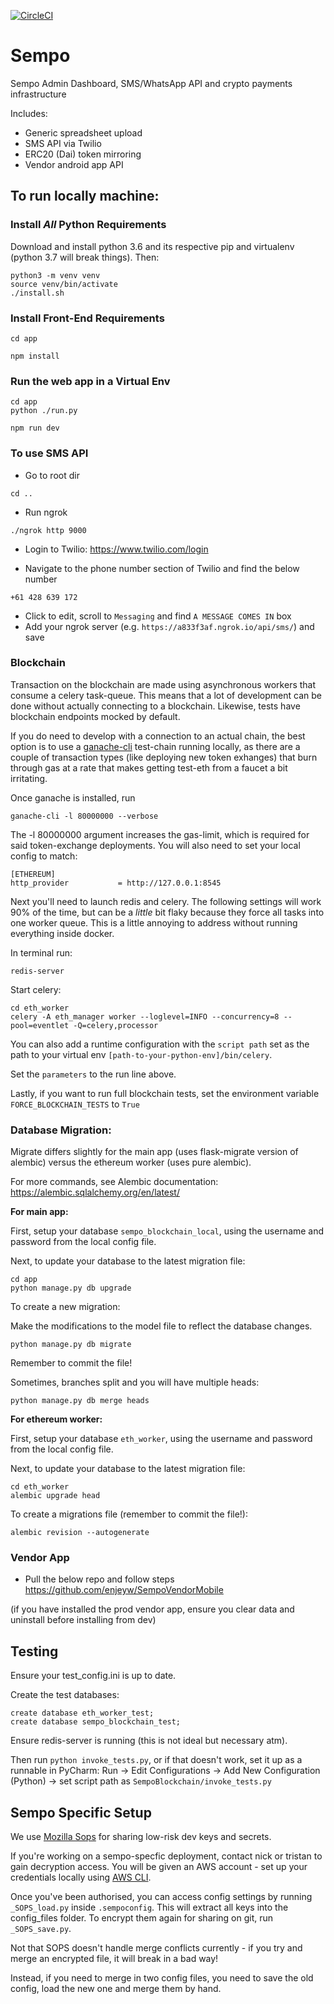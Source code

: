 [![CircleCI](https://circleci.com/gh/teamsempo/SempoBlockchain.svg?style=svg)](https://circleci.com/gh/teamsempo/SempoBlockchain)

# Sempo

Sempo Admin Dashboard, SMS/WhatsApp API and crypto payments infrastructure

Includes:
- Generic spreadsheet upload
- SMS API via Twilio
- ERC20 (Dai) token mirroring
- Vendor android app API

## To run locally machine:

### Install _All_ Python Requirements
Download and install python 3.6 and its respective pip and virtualenv (python 3.7 will break things). Then:
```
python3 -m venv venv
source venv/bin/activate
./install.sh
```

### Install Front-End Requirements
```
cd app
```
```
npm install
```

### Run the web app in a Virtual Env
```
cd app
python ./run.py
```

```
npm run dev
```

### To use SMS API
- Go to root dir
```
cd ..
```
- Run ngrok
```
./ngrok http 9000
```

- Login to Twilio:
https://www.twilio.com/login

- Navigate to the phone number section of Twilio and find the below number
```
+61 428 639 172
```
- Click to edit, scroll to `Messaging` and find `A MESSAGE COMES IN` box
- Add your ngrok server (e.g. `https://a833f3af.ngrok.io/api/sms/`) and save

### Blockchain
Transaction on the blockchain are made using asynchronous workers that consume a celery task-queue.
This means that a lot of development can be done without actually connecting to a blockchain. Likewise, tests have
blockchain endpoints mocked by default.

If you do need to develop with a connection to an actual chain, the best option is to use a [ganache-cli](https://github.com/trufflesuite/ganache-cli)
test-chain running locally, as there are a couple of transaction types (like deploying new token exhanges)
that burn through gas at a rate that makes getting test-eth from a faucet a bit irritating.

Once ganache is installed, run

```
ganache-cli -l 80000000 --verbose
```

The -l 80000000 argument increases the gas-limit, which is required for said token-exchange deployments. You will also
need to set your local config to match:
```
[ETHEREUM]
http_provider           = http://127.0.0.1:8545
```


Next you'll need to launch redis and celery. The following settings will work 90% of the time, but can be a _little_
bit flaky because they force all tasks into one worker queue. This is a little annoying to address without running
everything inside docker.

In terminal run:
```
redis-server
```

Start celery:
```
cd eth_worker
celery -A eth_manager worker --loglevel=INFO --concurrency=8 --pool=eventlet -Q=celery,processor
```

You can also add a runtime configuration with the `script path` set as the path to your virtual env `[path-to-your-python-env]/bin/celery`.

Set the `parameters` to the run line above.

Lastly, if you want to run full blockchain tests, set the environment variable `FORCE_BLOCKCHAIN_TESTS` to `True`

### Database Migration:

Migrate differs slightly for the main app (uses flask-migrate version of alembic) versus the ethereum worker (uses pure alembic).

For more commands, see Alembic documentation: https://alembic.sqlalchemy.org/en/latest/

**For main app:**

First, setup your database `sempo_blockchain_local`, using the username and password from the local config file.

Next, to update your database to the latest migration file:

```
cd app
python manage.py db upgrade
```

To create a new migration:

Make the modifications to the model file to reflect the database changes.

```
python manage.py db migrate
```

Remember to commit the file!


Sometimes, branches split and you will have multiple heads:

```
python manage.py db merge heads
```

**For ethereum worker:**

First, setup your database `eth_worker`, using the username and password from the local config file.

Next, to update your database to the latest migration file:

```
cd eth_worker
alembic upgrade head
```

To create a migrations file (remember to commit the file!):

```
alembic revision --autogenerate
```

### Vendor App
- Pull the below repo and follow steps
https://github.com/enjeyw/SempoVendorMobile

(if you have installed the prod vendor app, ensure you clear data and uninstall before installing from dev)

## Testing

Ensure your test_config.ini is up to date.

Create the test databases:
```
create database eth_worker_test;
create database sempo_blockchain_test;
```

Ensure redis-server is running (this is not ideal but necessary atm).

Then run `python invoke_tests.py`, or if that doesn't work, set it up as a runnable in PyCharm: Run -> Edit Configurations -> Add New Configuration (Python) -> set script path as `SempoBlockchain/invoke_tests.py`

## Sempo Specific Setup

We use [Mozilla Sops](https://github.com/mozilla/sops/) for sharing low-risk dev keys and secrets.

If you're working on a sempo-specfic deployment, contact nick or tristan to gain decryption access. You will be given an
AWS account - set up your credentials locally using [AWS CLI](https://docs.aws.amazon.com/cli/latest/userguide/install-cliv2.html).

Once you've been authorised, you can access config settings by running `_SOPS_load.py` inside `.sempoconfig`.
This will extract all keys into the config_files folder. To encrypt them again for sharing on git, run
`_SOPS_save.py`.

Not that SOPS doesn't handle merge conflicts currently - if you try and merge an encrypted file, it will break in a bad way!

Instead, if you need to merge in two config files, you need to save the old config, load the new one and merge them by hand.

